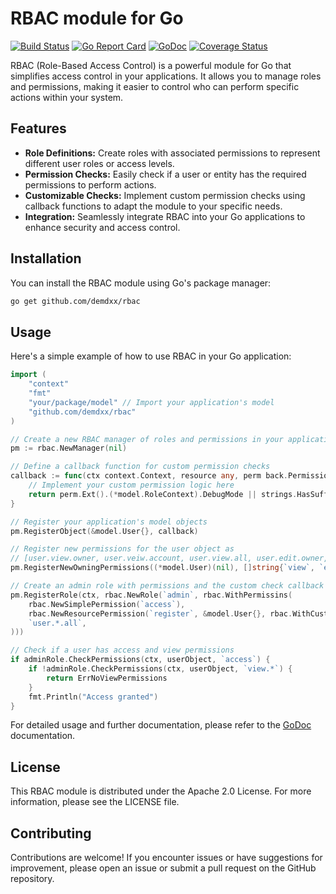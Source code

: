 # RBAC module for Go

[![Build Status](https://github.com/demdxx/rbac/workflows/run%20tests/badge.svg)](https://github.com/demdxx/rbac/actions?workflow=run%20tests)
[![Go Report Card](https://goreportcard.com/badge/github.com/demdxx/rbac)](https://goreportcard.com/report/github.com/demdxx/rbac)
[![GoDoc](https://godoc.org/github.com/demdxx/rbac?status.svg)](https://godoc.org/github.com/demdxx/rbac)
[![Coverage Status](https://coveralls.io/repos/github/demdxx/rbac/badge.svg)](https://coveralls.io/github/demdxx/rbac)

RBAC (Role-Based Access Control) is a powerful module for Go that simplifies access control in your applications. It allows you to manage roles and permissions, making it easier to control who can perform specific actions within your system.

## Features

- **Role Definitions:** Create roles with associated permissions to represent different user roles or access levels.
- **Permission Checks:** Easily check if a user or entity has the required permissions to perform actions.
- **Customizable Checks:** Implement custom permission checks using callback functions to adapt the module to your specific needs.
- **Integration:** Seamlessly integrate RBAC into your Go applications to enhance security and access control.

## Installation

You can install the RBAC module using Go's package manager:

```bash
go get github.com/demdxx/rbac
```

## Usage

Here's a simple example of how to use RBAC in your Go application:

```go
import (
    "context"
    "fmt"
    "your/package/model" // Import your application's model
    "github.com/demdxx/rbac"
)

// Create a new RBAC manager of roles and permissions in your application
pm := rbac.NewManager(nil)

// Define a callback function for custom permission checks
callback := func(ctx context.Context, resource any, perm back.Permission) bool {
    // Implement your custom permission logic here
    return perm.Ext().(*model.RoleContext).DebugMode || strings.HasSuffix(resource.Name(), `.all`)
}

// Register your application's model objects
pm.RegisterObject(&model.User{}, callback)

// Register new permissions for the user object as
// [user.view.owner, user.veiw.account, user.view.all, user.edit.owner, user.edit.account, user.edit.all]
pm.RegisterNewOwningPermissions((*model.User)(nil), []string{`view`, `edit`})

// Create an admin role with permissions and the custom check callback
pm.RegisterRole(ctx, rbac.NewRole(`admin`, rbac.WithPermissins(
    rbac.NewSimplePermission(`access`),
    rbac.NewResourcePermission(`register`, &model.User{}, rbac.WithCustomCheck(callback, &roleContext)),
    `user.*.all`,
)))

// Check if a user has access and view permissions
if adminRole.CheckPermissions(ctx, userObject, `access`) {
    if !adminRole.CheckPermissions(ctx, userObject, `view.*`) {
        return ErrNoViewPermissions
    }
    fmt.Println("Access granted")
}
```

For detailed usage and further documentation, please refer to the [GoDoc](https://godoc.org/github.com/demdxx/rbac) documentation.

## License

This RBAC module is distributed under the Apache 2.0 License. For more information, please see the LICENSE file.

## Contributing

Contributions are welcome! If you encounter issues or have suggestions for improvement, please open an issue or submit a pull request on the GitHub repository.
